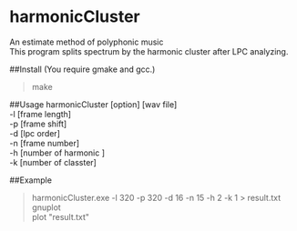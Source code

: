 harmonicCluster
===============

An estimate method of polyphonic music  
This program splits spectrum by the harmonic cluster after LPC analyzing.  

##Install
(You require gmake and gcc.)  
>make  

##Usage
harmonicCluster [option] [wav file]  
-l [frame length]  
-p [frame shift]  
-d [lpc order]  
-n [frame number]  
-h [number of harmonic ]  
-k [number of classter]  

##Example
>harmonicCluster.exe -l 320 -p 320 -d 16 -n 15 -h 2 -k 1 > result.txt  
>gnuplot  
>plot "result.txt"
  
